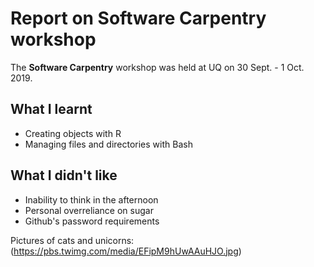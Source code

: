 # Report on Software Carpentry workshop

The **Software Carpentry** workshop was held at UQ on 30 Sept. - 1 Oct. 2019.

## What I learnt
* Creating objects with R
* Managing files and directories with Bash

## What I didn't like
* Inability to think in the afternoon
* Personal overreliance on sugar
* Github's password requirements

Pictures of cats and unicorns:
(https://pbs.twimg.com/media/EFipM9hUwAAuHJO.jpg)